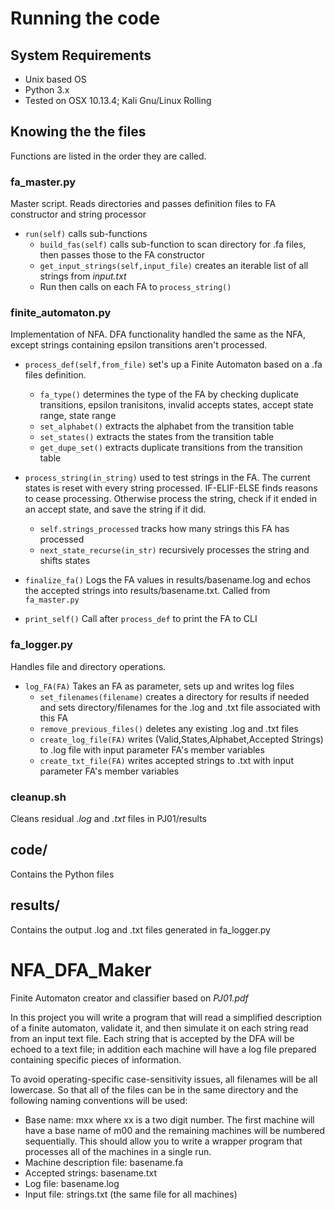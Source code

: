 # Running the code
## System Requirements
* Unix based OS
* Python 3.x
* Tested on OSX 10.13.4; Kali Gnu/Linux Rolling



## Knowing the the files
Functions are listed in the order they are called.

### fa_master.py
Master script. Reads directories and passes definition files to FA constructor
and string processor

* `run(self)` calls sub-functions
  * `build_fas(self)` calls sub-function to scan directory for .fa files, then
    passes those to the FA constructor
  * `get_input_strings(self,input_file)` creates an iterable list of all strings
    from *input.txt*
  * Run then calls on each FA to `process_string()`


### finite_automaton.py
Implementation of NFA.  DFA functionality handled the same as the NFA, except
strings containing epsilon transitions aren't processed.

* `process_def(self,from_file)` set's up a Finite Automaton based on a .fa files
  definition.  
  * `fa_type()` determines the type of the FA by checking duplicate transitions,
    epsilon tranisitons, invalid accepts states, accept state range, state range
  * `set_alphabet()` extracts the alphabet from the transition table
  * `set_states()` extracts the states from the transition table
  * `get_dupe_set()` extracts duplicate transitions from the transition table

* `process_string(in_string)` used to test strings in the FA.  The current states
  is reset with every string processed.  IF-ELIF-ELSE finds reasons to cease
  processing. Otherwise process the string, check if it ended in an accept
  state, and save the string if it did.
  * `self.strings_processed` tracks how many strings this FA has processed
  * `next_state_recurse(in_str)` recursively processes the string and shifts
    states

* `finalize_fa()` Logs the FA values in results/basename.log and echos the
  accepted strings into results/basename.txt.  Called from `fa_master.py`

*  `print_self()` Call after `process_def` to print the FA to CLI


### fa_logger.py
Handles file and directory operations.

* `log_FA(FA)` Takes an FA as parameter, sets up and writes log files
  * `set_filenames(filename)` creates a directory for results if needed and
    sets directory/filenames for the .log and .txt file associated with this FA
  * `remove_previous_files()` deletes any existing .log and .txt files
  * `create_log_file(FA)` writes (Valid,States,Alphabet,Accepted Strings) to
    .log file with input parameter FA's member variables
  * `create_txt_file(FA)` writes accepted strings to .txt with input parameter
    FA's member variables


### cleanup.sh
Cleans residual *.log* and *.txt* files in PJ01/results



## code/
Contains the Python files

## results/
Contains the output .log and .txt files generated in fa_logger.py



# NFA_DFA_Maker
Finite Automaton creator and classifier based on *_PJ01.pdf_*

In this project you will write a program that will read a simplified description of a finite
automaton, validate it, and then simulate it on each string read from an input text file. Each
string that is accepted by the DFA will be echoed to a text file; in addition each machine will
have a log file prepared containing specific pieces of information.

To avoid operating-specific case-sensitivity issues, all filenames will be all lowercase. So that all
of the files can be in the same directory and the following naming conventions will be used:
* Base name: mxx where xx is a two digit number. The first machine will have a base name of m00 and the remaining machines will be numbered sequentially. This should allow you to write a wrapper program that processes all of the machines in a single run.
* Machine description file: basename.fa
* Accepted strings: basename.txt
* Log file: basename.log
* Input file: strings.txt (the same file for all machines)
